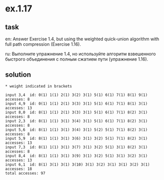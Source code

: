 # ex.1.17

## task

en: Answer Exercise 1.4, but using the weighted quick-union algorithm
with full path compression (Exercise 1.16).

ru: Выполните упражнение 1.4, но используйте алгоритм взвешенного
быстрого объединения с полным сжатием пути (упражнение 1.16).

## solution
```
* weight indicated in brackets

input 3,4  id: 0(1) 1(1) 2(1) 3(2) 3(1) 5(1) 6(1) 7(1) 8(1) 9(1)  accesses: 8
input 4,9  id: 0(1) 1(1) 2(1) 3(3) 3(1) 5(1) 6(1) 7(1) 8(1) 3(1)  accesses: 13
input 8,0  id: 8(1) 1(1) 2(1) 3(3) 3(1) 5(1) 6(1) 7(1) 8(2) 3(1)  accesses: 8
input 2,3  id: 8(1) 1(1) 3(1) 3(4) 3(1) 5(1) 6(1) 7(1) 8(2) 3(1)  accesses: 8
input 5,6  id: 8(1) 1(1) 3(1) 3(4) 3(1) 5(2) 5(1) 7(1) 8(2) 3(1)  accesses: 8
input 5,9  id: 8(1) 1(1) 3(1) 3(6) 3(1) 3(2) 5(1) 7(1) 8(2) 3(1)  accesses: 13
input 7,3  id: 8(1) 1(1) 3(1) 3(7) 3(1) 3(2) 5(1) 3(1) 8(2) 3(1)  accesses: 8
input 8,4  id: 8(1) 1(1) 3(1) 3(9) 3(1) 3(2) 5(1) 3(1) 3(2) 3(1)  accesses: 13
input 6,1  id: 8(1) 3(1) 3(1) 3(10) 3(1) 3(2) 3(1) 3(1) 3(2) 3(1)  accesses: 18
total accesses: 97

```
